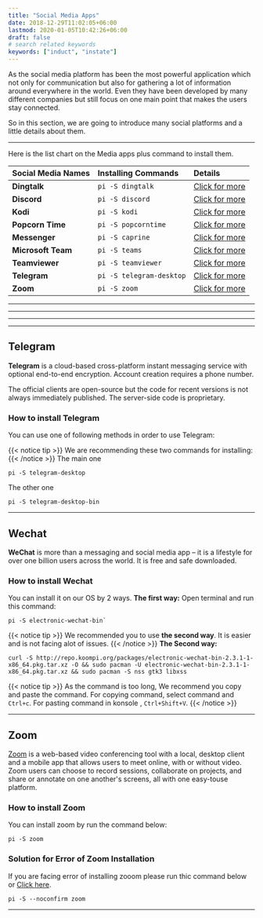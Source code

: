 ```yaml
---
title: "Social Media Apps"
date: 2018-12-29T11:02:05+06:00
lastmod: 2020-01-05T10:42:26+06:00
draft: false
# search related keywords
keywords: ["induct", "instate"]
---
```

As the social media platform has been the most powerful application which not only for communication but also for gathering a lot of information around everywhere in the world. Even they have been developed by many different companies but still focus on one main point that makes the users stay connected.

So in this section, we are going to introduce many social platforms and a little details about them.

---
Here is the list chart on the Media apps plus command to install them.

| Social Media Names  | Installing Commands| Details|
|:-------------|:-------------|:-------------|
| **Dingtalk**|      `pi -S dingtalk`|[Click for more]()|
| **Discord**|      `pi -S discord`|[Click for more]()|
| **Kodi**|      `pi -S kodi`|[Click for more]()|
| **Popcorn Time**|      `pi -S popcorntime`|[Click for more]()|
| **Messenger**|      `pi -S caprine`|[Click for more]()|
| **Microsoft Team**|      `pi -S teams`|[Click for more]()|
| **Teamviewer**|      `pi -S teamviewer`|[Click for more]()|
| **Telegram**|      `pi -S telegram-desktop`|[Click for more]()|
| **Zoom**|      `pi -S zoom`|[Click for more]()|

---
---
<!-- ## Dingtalk
**Dingtalk** is an enterprise communication and collaboration platform developed by Alibaba Group. It
was one of the world's largest professional communication and management mobile apps in China with
over 100 million users.

### How to installa Dingtalk
Dingtalk can be installed by command below:
```
pi -S dingtalk
```

---
## Discord
**Discord** is a proprietary freeware VoIP application and digital distribution platform designed for
video gaming communities, that specializes in text, image, video and audio communication between
users in a chat channel.

### How to install Discord
To install this app you have to run it on terminal and typing this:
```
 pi -S discord
```

---
## Kodi
**Kodi** is one of the best free and open source media server software available in the market. It offers
an intuitive graphical user interface with lots of customization options. 

Kodi is an all in one entertainment software center which supports all the primary OS including Android.

### How to install Kodi
Kodi the most entertaining app which can be installed by a command.
```
 pi -S kodi
```

---
## Popcorn Time
**Popcorn Time** is a multi-platform, free software BitTorrent client that includes an integrated media
player. Popcorn Time provide a free "alternative" to subscription-based video streaming services such as
Netflix.

### How to install the Popcorn Time

As the popcorn is the alternative app and free to use as netflix or hulu. we can install them with 2 main choice:

{{% tabs %}}
  {{% tab "First Choice" %}}
   ```
   pi -S popcorntime-bin
   ```
  {{% /tab %}}

  {{% tab "Second Choice" %}}
  ```
  pi -S popcorntime
  ```
  {{% /tab %}}

{{% tabs %}}

---
## Messenger
**Messenger** is a messaging app and platform developed by Facebook, Inc.The Users can send
messages and exchange photos, videos, stickers, audio, and files, as well as react to other users'
messages and interact with bots. The service also supports voice and video calling. 

The standalone apps support using multiple accounts, conversations with optional end-to-end encryption, and playing games
through this app.

### How to install Messenger
You can install messenger on the desktop by run this command:
```
 pi -S caprine
```

----
## Microsoft Team
Microsoft Team is one of the most comprehensive collaboration tools for seamless work and team management. Microsoft Teams has been designed to address a wide range of collaboration and communication issues faced by companies around the world. When it comes to teamwork, the app serves as a digital hub, allowing you to create a shared workspace. This makes it easier to initiate chats, share files, hold meetings, and perform other functions in real time.

### How to install Microsoft Team
We can install it by command below:
```
pi -S teams
```
---
## Teamviewer
**Team Viewer** is an awesome application for remotely accessing a computer or letting someone
remotely access your computer. It is easy to use and its completely free of charge.

### How to install teamviewer
To install it using this command:
```
pi -S teamviewer
```

### How to reset teamviewer
In order to restart your teamviewer, you can simply run this command:
```
sudo systemctl enable teamviewerd
```
You can start your teamviewer service with command line also:
```
sudo systemctl start teamviewerd
``` -->

---
<!-- ## Skype
**Skype** is a telecommunications application that specializes in providing video chat and voice calls
between computers, tablets, mobile devices, the Xbox One console, and smartwatches via the Internet.
Skype also provides instant messaging services. Users may transmit text, video, audio and images.
You can install app by the following steps below: -->


---
## Telegram
**Telegram** is a cloud-based cross-platform instant messaging service with optional end-to-end
encryption. Account creation requires a phone number.

The official clients are open-source but the code for recent versions is not always immediately
published. The server-side code is proprietary.

### How to install Telegram
You can use one of following methods in order to use Telegram:

{{< notice tip >}}
We are recommending these two commands for installing:
{{< /notice >}}
The main one
```
pi -S telegram-desktop
```
The other one
```
pi -S telegram-desktop-bin
```

---
## Wechat
**WeChat** is more than a messaging and social media app – it is a lifestyle for over one billion users
across the world. It is free and safe downloaded.

### How to install Wechat
You can install it on our OS by 2 ways.
**The first way:**
Open terminal and run this command:
````
pi -S electronic-wechat-bin`
````

{{< notice tip >}}
We recommended you to use **the second way**. It is easier and is not facing alot of issues.
{{< /notice >}}
**The Second way:**
```
curl -S http://repo.koompi.org/packages/electronic-wechat-bin-2.3.1-1-x86_64.pkg.tar.xz -O && sudo pacman -U electronic-wechat-bin-2.3.1-1-x86_64.pkg.tar.xz && sudo pacman -S nss gtk3 libxss
```
{{< notice tip >}}
As the command is too long, We recommend you copy and  paste the command. 
For copying command, select command and `Ctrl+c`.
For pasting command in konsole , `Ctrl+Shift+V`.
{{< /notice >}}

---
## Zoom 
[Zoom](https://zoom.us/) is a web-based video conferencing tool with a local, desktop client and a
mobile app that allows users to meet online, with or without video. Zoom users can choose to record
sessions, collaborate on projects, and share or annotate on one another's screens, all with one easy-touse platform.

### How to install Zoom
You can install zoom by run the command below:
```
pi -S zoom
```

### Solution for Error of Zoom Installation
If you are facing error of installing zooom please run thic command below or [Click
here](https://www.koompi.org/faqs/#zoom-issue-and-can-not-run).
```
pi -S --noconfirm zoom
```


---